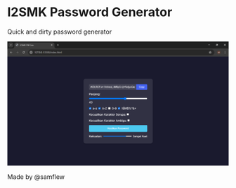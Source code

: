 # I2SMK Password Generator

Quick and dirty password generator

![I2SMK PW GEN Photo](I2SMK_PWGEN.png)

Made by @samflew
